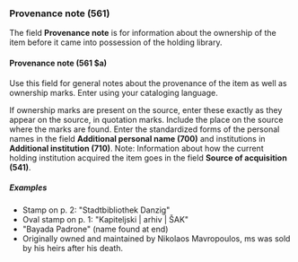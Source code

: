 ### Provenance note (561)

The field **Provenance note** is for information about the ownership of the item before it came into possession of the holding library.  

#### Provenance note (561 $a)  

Use this field for general notes about the provenance of the item as well as ownership marks. Enter using your
cataloging language.

If ownership marks are present on the source, enter these exactly as they appear on the source, in quotation marks.
Include the place on the source where the marks are found. Enter the standardized forms of the personal names in the
field **Additional personal name (700)** and institutions in **Additional institution (710)**. Note: Information about
how the current holding institution acquired the item goes in the field **Source of acquisition (541)**.

##### Examples

- Stamp on p. 2: "Stadtbibliothek Danzig"
- Oval stamp on p. 1: "Kapiteljski \| arhiv \| ŠAK"
- "Bayada Padrone" (name found at end)
- Originally owned and maintained by Nikolaos Mavropoulos, ms was sold by his heirs after his death.
